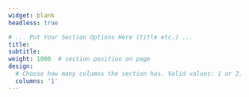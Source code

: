 ```yaml
---
widget: blank
headless: true

# ... Put Your Section Options Here (title etc.) ...
title:
subtitle:
weight: 1000  # section position on page
design:
  # Choose how many columns the section has. Valid values: 1 or 2.
  columns: '1'
---
```


<div class="map">
    <script type='text/javascript' id='googlemaps' src='https://maps.app.goo.gl/uJzWVFukeZVa3xB99'></script>
</div>
